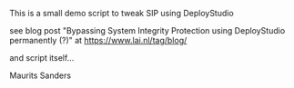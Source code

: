 This is a small demo script to tweak SIP using DeployStudio

see blog post "Bypassing System Integrity Protection using DeployStudio permanently (?)" at https://www.lai.nl/tag/blog/

and script itself...

Maurits Sanders
